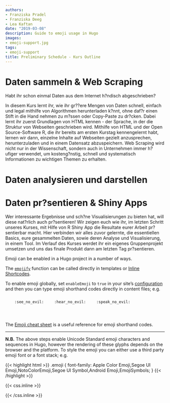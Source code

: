 ```yaml
---
authors:
- Franziska Pradel
- Franziska Deeg
- Lea Kaftan
date: "2019-03-08"
description: Guide to emoji usage in Hugo
images:
- emoji-support.jpg
tags:
- emoji-support
title: Preliminary Schedule - Kurs Outline
---
```




# Daten sammeln & Web Scraping 

Habt ihr schon einmal Daten aus dem Internet h?ndisch abgeschrieben? 

<!--more-->

In diesem Kurs lernt ihr, wie ihr gr??ere Mengen von Daten schnell, einfach und legal mithilfe von Algorithmen herunterladen k?nnt, ohne daf?r einen Stift in die Hand nehmen zu m?ssen oder Copy-Paste zu dr?cken. Dabei lernt ihr zuerst Grundlagen von HTML kennen - der Sprache, in der die Struktur von Webseiten geschrieben wird. Mithilfe von HTML und der Open Source-Software R, die ihr bereits am ersten Kurstag kennengelernt habt, lernen wir dann, einzelne Inhalte auf Webseiten gezielt anzusprechen, herunterzuladen und in einem Datensatz abzuspeichern. 
Web Scraping wird nicht nur in der Wissenschaft, sondern auch in Unternehmen immer h?ufiger verwendet, um kosteng?nstig, schnell und systematisch Informationen zu wichtigen Themen zu erhalten.


# Daten analysieren und darstellen


# Daten pr?sentieren & Shiny Apps

Wer interessante Ergebnisse und sch?ne Visualisierungen zu bieten hat, will diese nat?rlich auch pr?sentieren! Wir zeigen euch wie ihr, im letzten Schritt unseres Kurses, mit Hilfe von R Shiny App die Resultate eurer Arbeit pr?sentierbar macht. Hier verbinden wir alles zuvor gelernte, die essentiellen Basics, eure gesammelten Daten, sowie deren Analyse und Visualisierung, in einem Tool. Im Verlauf des Kurses werdet ihr ein eigenes Gruppenprojekt umsetzen und uns das finale Produkt dann am letzten Tag pr?sentieren. 


Emoji can be enabled in a Hugo project in a number of ways. 
<!--more-->
The [`emojify`](https://gohugo.io/functions/emojify/) function can be called directly in templates or [Inline Shortcodes](https://gohugo.io/templates/shortcode-templates/#inline-shortcodes). 

To enable emoji globally, set `enableEmoji` to `true` in your site’s [configuration](https://gohugo.io/getting-started/configuration/) and then you can type emoji shorthand codes directly in content files; e.g.


<p><span class="nowrap"><span class="emojify">🙈</span> <code>:see_no_evil:</code></span>  <span class="nowrap"><span class="emojify">🙉</span> <code>:hear_no_evil:</code></span>  <span class="nowrap"><span class="emojify">🙊</span> <code>:speak_no_evil:</code></span></p>
<br>

The [Emoji cheat sheet](http://www.emoji-cheat-sheet.com/) is a useful reference for emoji shorthand codes.

***

**N.B.** The above steps enable Unicode Standard emoji characters and sequences in Hugo, however the rendering of these glyphs depends on the browser and the platform. To style the emoji you can either use a third party emoji font or a font stack; e.g.

{{< highlight html >}}
.emoji {
font-family: Apple Color Emoji,Segoe UI Emoji,NotoColorEmoji,Segoe UI Symbol,Android Emoji,EmojiSymbols;
}
{{< /highlight >}}

{{< css.inline >}}
<style>
.emojify {
	font-family: Apple Color Emoji,Segoe UI Emoji,NotoColorEmoji,Segoe UI Symbol,Android Emoji,EmojiSymbols;
	font-size: 2rem;
	vertical-align: middle;
}
@media screen and (max-width:650px) {
    .nowrap {
	display: block;
	margin: 25px 0;
}
}
</style>
{{< /css.inline >}}
